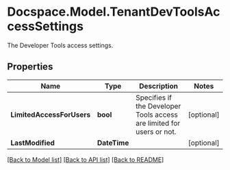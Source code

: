 # Docspace.Model.TenantDevToolsAccessSettings
The Developer Tools access settings.

## Properties

Name | Type | Description | Notes
------------ | ------------- | ------------- | -------------
**LimitedAccessForUsers** | **bool** | Specifies if the Developer Tools access are limited for users or not. | [optional] 
**LastModified** | **DateTime** |  | [optional] 

[[Back to Model list]](../README.md#documentation-for-models) [[Back to API list]](../README.md#documentation-for-api-endpoints) [[Back to README]](../README.md)


